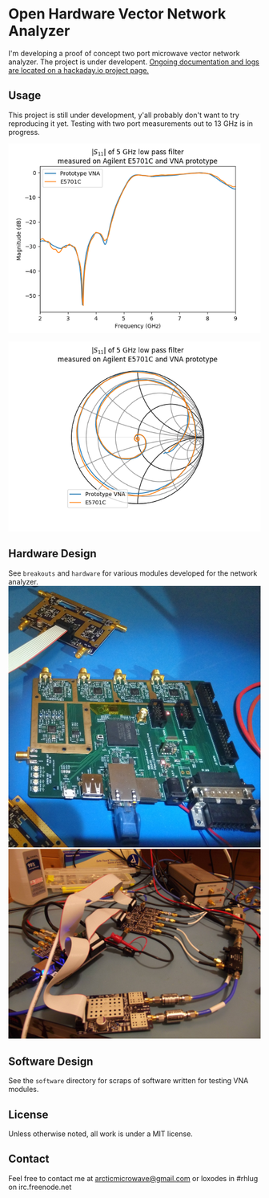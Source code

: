 # Open Hardware Vector Network Analyzer
I'm developing a proof of concept two port microwave vector network analyzer. The project is under developent.
[Ongoing documentation and logs are located on a hackaday.io project page.](https://hackaday.io/project/26213-vector-network-analyzer)

## Usage
This project is still under development, y'all probably don't want to try reproducing it yet.
Testing with two port measurements out to 13 GHz is in progress.

![|S11|](./doc/lpf_plot.png)

![S11 Smith](./doc/lpf_smith.png)

## Hardware Design
See `breakouts` and `hardware` for various modules developed for the network analyzer.
![picture of VNA R1](./doc/vna_r1_ctrl.jpg)
![picture of VNA](./doc/vna_picture.jpg)

## Software Design
See the `software` directory for scraps of software written for testing VNA modules. 

## License
Unless otherwise noted, all work is under a MIT license.

## Contact
Feel free to contact me at arcticmicrowave@gmail.com or loxodes in #rhlug on irc.freenode.net
